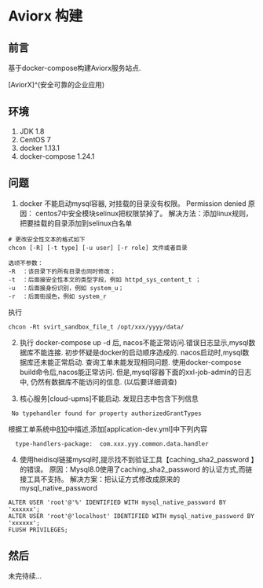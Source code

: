 # Aviorx 构建



## 前言

基于docker-compose构建Aviorx服务站点.

[AviorX]^(安全可靠的企业应用)
<!--more-->

## 环境

1. JDK 1.8
2. CentOS 7
3. docker 1.13.1
4. docker-compose 1.24.1

## 问题

1. docker 不能启动mysql容器, 对挂载的目录没有权限。 Permission denied
原因： centos7中安全模块selinux把权限禁掉了。
解决方法：添加linux规则，把要挂载的目录添加到selinux白名单
```
# 更改安全性文本的格式如下
chcon [-R] [-t type] [-u user] [-r role] 文件或者目录

选顷不参数： 
-R  ：该目录下的所有目录也同时修改； 
-t  ：后面接安全性本文的类型字段，例如 httpd_sys_content_t ； 
-u  ：后面接身份识别，例如 system_u； 
-r  ：后面街觇色，例如 system_r
```
执行
```
chcon -Rt svirt_sandbox_file_t /opt/xxx/yyyy/data/
```

2. 执行 docker-compose up -d 后, nacos不能正常访问.错误日志显示,mysql数据库不能连接.
 初步怀疑是docker的启动顺序造成的.  nacos启动时,mysql数据库还未能正常启动.
 查询工单未能发现相同问题.
 使用docker-compose build命令后,nacos能正常访问. 但是,mysql容器下面的xxl-job-admin的日志中, 仍然有数据库不能访问的信息. (以后要详细调查)

3. 核心服务[cloud-upms]不能启动.
 发现日志中包含下列信息
```
 No typehandler found for property authorizedGrantTypes
```
根据工单系统中[810](https://git.pig4cloud.com/pig/pigx/issues/810)中描述,添加[application-dev.yml]中下列内容
```
  type-handlers-package:  com.xxx.yyy.common.data.handler
```

4. 使用heidisql链接mysql时,提示找不到验证工具【caching_sha2_password 】的错误。
原因：Mysql8.0使用了caching_sha2_password 的认证方式,而链接工具不支持。
解决方案：把认证方式修改成原来的mysql_native_password
```
ALTER USER 'root'@'%' IDENTIFIED WITH mysql_native_password BY 'xxxxxx';
ALTER USER 'root'@'localhost' IDENTIFIED WITH mysql_native_password BY 'xxxxxx';
FLUSH PRIVILEGES;
```

## 然后

未完待续...
